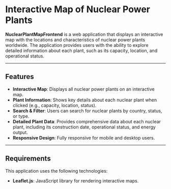 # Interactive Map of Nuclear Power Plants

**NuclearPlantMapFrontend** is a web application that displays an interactive map with the locations and characteristics of nuclear power plants worldwide. The application provides users with the ability to explore detailed information about each plant, such as its capacity, location, and operational status.

---

## Features

- **Interactive Map**: Displays all nuclear power plants on an interactive map.
- **Plant Information**: Shows key details about each nuclear plant when clicked (e.g., capacity, location, status).
- **Search & Filter**: Users can search for nuclear plants by country, status, or type.
- **Detailed Plant Data**: Provides comprehensive data about each nuclear plant, including its construction date, operational status, and energy output.
- **Responsive Design**: Fully responsive for mobile and desktop users.

---

## Requirements

This application uses the following technologies:
- **Leaflet.js**: JavaScript library for rendering interactive maps.

